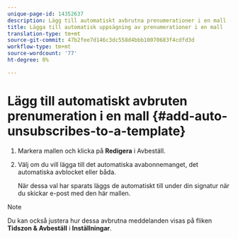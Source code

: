 ```yaml
---
unique-page-id: 14352637
description: Lägg till automatiskt avbrutna prenumerationer i en mall - Marketo Docs - Produktdokumentation
title: Lägga till automatisk uppsägning av prenumerationer i en mall
translation-type: tm+mt
source-git-commit: 47b2fee7d146c3dc558d4bbb10070683f4cdfd3d
workflow-type: tm+mt
source-wordcount: '77'
ht-degree: 0%

---
```



# Lägg till automatiskt avbruten prenumeration i en mall {#add-auto-unsubscribes-to-a-template}

1. Markera mallen och klicka på **Redigera** i Avbeställ.
1. Välj om du vill lägga till det automatiska avabonnemanget, det automatiska avblocket eller båda.

   När dessa val har sparats läggs de automatiskt till under din signatur när du skickar e-post med den här mallen.

>[!NOTE]
>
>Du kan också justera hur dessa avbrutna meddelanden visas på fliken **Tidszon &amp; Avbeställ** i **Inställningar**.

